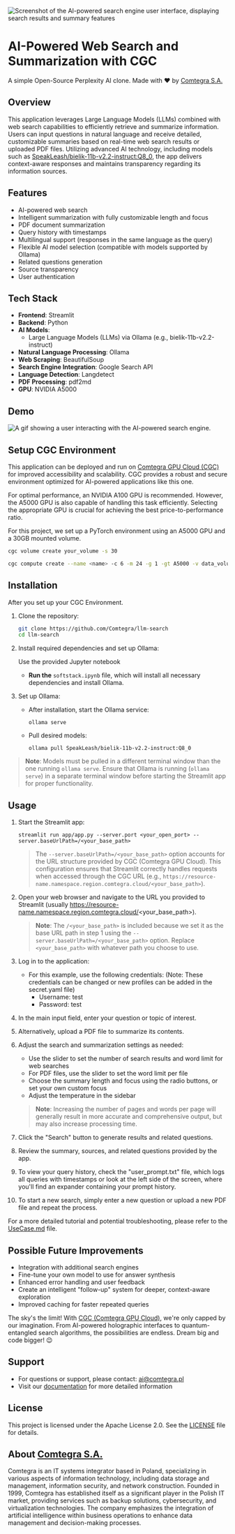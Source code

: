 
![Screenshot of the AI-powered search engine user interface, displaying search results and summary features](readme-picture-search-engine.png)

# AI-Powered Web Search and Summarization with CGC

A simple Open-Source Perplexity AI clone. Made with ❤️ by [Comtegra S.A.](https://comtegra.pl/)

## Overview

This application leverages Large Language Models (LLMs) combined with web search capabilities to efficiently retrieve and summarize information. Users can input questions in natural language and receive detailed, customizable summaries based on real-time web search results or uploaded PDF files. Utilizing advanced AI technology, including models such as [SpeakLeash/bielik-11b-v2.2-instruct:Q8_0](https://ollama.com/SpeakLeash/bielik-11b-v2.2-instruct:Q8_0), the app delivers context-aware responses and maintains transparency regarding its information sources.


## Features

- AI-powered web search
- Intelligent summarization with fully customizable length and focus
- PDF document summarization
- Query history with timestamps
- Multilingual support (responses in the same language as the query)
- Flexible AI model selection (compatible with models supported by Ollama)
- Related questions generation
- Source transparency
- User authentication

## Tech Stack

- **Frontend**: Streamlit
- **Backend**: Python
- **AI Models**: 
  - Large Language Models (LLMs) via Ollama (e.g., bielik-11b-v2.2-instruct)
- **Natural Language Processing**: Ollama
- **Web Scraping**: BeautifulSoup
- **Search Engine Integration**: Google Search API
- **Language Detection**: Langdetect
- **PDF Processing**: pdf2md
- **GPU**: NVIDIA A5000

## Demo

![A gif showing a user interacting with the AI-powered search engine.](web_search.gif)

## Setup CGC Environment

This application can be deployed and run on [Comtegra GPU Cloud (CGC)](https://cgc.comtegra.cloud/) for improved accessibility and scalability. CGC provides a robust and secure environment optimized for AI-powered applications like this one.

For optimal performance, an NVIDIA A100 GPU is recommended. However, the A5000 GPU is also capable of handling this task efficiently. Selecting the appropriate GPU is crucial for achieving the best price-to-performance ratio.

For this project, we set up a PyTorch environment using an A5000 GPU and a 30GB mounted volume.

```bash
cgc volume create your_volume -s 30

cgc compute create --name <name> -c 6 -m 24 -g 1 -gt A5000 -v data_volume nvidia-pytorch
```

## Installation

After you set up your CGC Environment.

1. Clone the repository:
   ```bash
   git clone https://github.com/Comtegra/llm-search
   cd llm-search
   ```

2. Install required dependencies and set up Ollama:

   Use the provided Jupyter notebook
   - **Run the** `softstack.ipynb` file, which will install all necessary dependencies and install Ollama.

3. Set up Ollama:
   - After installation, start the Ollama service:
     ```
     ollama serve
     ```
   - Pull desired models:
     ```
     ollama pull SpeakLeash/bielik-11b-v2.2-instruct:Q8_0
     ```

>**Note**: Models must be pulled in a different terminal window than the one running `ollama serve`. Ensure that Ollama is running (`ollama serve`) in a separate terminal window before starting the Streamlit app for proper functionality. 


## Usage

1. Start the Streamlit app:
   ```
   streamlit run app/app.py --server.port <your_open_port> --server.baseUrlPath=/<your_base_path>
   ```
   > The `--server.baseUrlPath=/<your_base_path>` option accounts for the URL structure provided by CGC (Comtegra GPU Cloud). This configuration ensures that Streamlit correctly handles requests when accessed through the CGC URL (e.g., `https://resource-name.namespace.region.comtegra.cloud/<your_base_path>`).

2. Open your web browser and navigate to the URL you provided to Streamlit (usually https://resource-name.namespace.region.comtegra.cloud/<your_base_path>).

   > **Note**: The `/<your_base_path>` is included because we set it as the base URL path in step 1 using the `--server.baseUrlPath=/<your_base_path>` option. Replace `<your_base_path>` with whatever path you choose to use.

3. Log in to the application:
   - For this example, use the following credentials:
     (Note: These credentials can be changed or new profiles can be added in the secret.yaml file)
     - Username: test
     - Password: test

4. In the main input field, enter your question or topic of interest.

5. Alternatively, upload a PDF file to summarize its contents.

6. Adjust the search and summarization settings as needed:
   - Use the slider to set the number of search results and word limit for web searches
   - For PDF files, use the slider to set the word limit per file
   - Choose the summary length and focus using the radio buttons, or set your own custom focus
   - Adjust the temperature in the sidebar
   > **Note**: Increasing the number of pages and words per page will generally result in more accurate and comprehensive output, but may also increase processing time.

7. Click the "Search" button to generate results and related questions.

8. Review the summary, sources, and related questions provided by the app.

9. To view your query history, check the "user_prompt.txt" file, which logs all queries with timestamps or look at the left side of the screen, where you'll find an expander containing your prompt history.

10. To start a new search, simply enter a new question or upload a new PDF file and repeat the process.

For a more detailed tutorial and potential troubleshooting, please refer to the [UseCase.md](UseCase.md) file.

## Possible Future Improvements

- Integration with additional search engines
- Fine-tune your own model to use for answer synthesis
- Enhanced error handling and user feedback
- Create an intelligent "follow-up" system for deeper, context-aware exploration
- Improved caching for faster repeated queries

The sky's the limit! With [CGC (Comtegra GPU Cloud)](https://cgc.comtegra.cloud/), we're only capped by our imagination. From AI-powered holographic interfaces to quantum-entangled search algorithms, the possibilities are endless. Dream big and code bigger! 😉

## Support

- For questions or support, please contact: ai@comtegra.pl
- Visit our [documentation](https://docs.cgc.comtegra.cloud/) for more detailed information

## License

This project is licensed under the Apache License 2.0. See the [LICENSE](LICENSE.md) file for details.

## About [Comtegra S.A.](https://comtegra.pl/)
Comtegra is an IT systems integrator based in Poland, specializing in various aspects of information technology, including data storage and management, information security, and network construction. Founded in 1999, Comtegra has established itself as a significant player in the Polish IT market, providing services such as backup solutions, cybersecurity, and virtualization technologies. The company emphasizes the integration of artificial intelligence within business operations to enhance data management and decision-making processes.